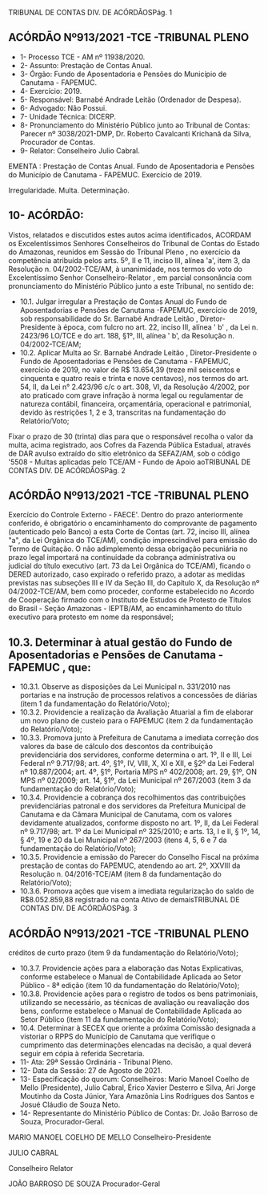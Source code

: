 TRIBUNAL DE CONTAS DIV. DE ACÓRDÃOSPág. 1

## ACÓRDÃO Nº913/2021 -TCE -TRIBUNAL PLENO

- 1- Processo TCE - AM nº 11938/2020.
- 2- Assunto: Prestação de Contas Anual.
- 3- Órgão: Fundo de Aposentadoria e Pensões do Município de Canutama - FAPEMUC.
- 4- Exercício: 2019.
- 5- Responsável: Barnabé Andrade Leitão (Ordenador de Despesa).
- 6- Advogado: Não Possui.
- 7- Unidade Técnica: DICERP.
- 8- Pronunciamento  do  Ministério  Público  junto  ao  Tribunal  de  Contas: Parecer  nº 3038/2021-DMP, Dr. Roberto Cavalcanti Krichanã da Silva, Procurador de Contas.
- 9- Relator: Conselheiro Julio Cabral.

EMENTA :  Prestação  de  Contas  Anual.  Fundo  de Aposentadoria e Pensões do Município de Canutama - FAPEMUC. Exercício de 2019.

Irregularidade. Multa. Determinação.

## 10-  ACÓRDÃO:

Vistos, relatados e discutidos estes autos acima identificados, ACORDAM os Excelentíssimos Senhores Conselheiros do Tribunal de Contas do Estado do Amazonas, reunidos em Sessão do Tribunal Pleno , no exercício da competência atribuída pelos arts. 5º, II e 11, inciso III, alínea 'a', item 3, da Resolução n. 04/2002-TCE/AM, à unanimidade, nos termos do voto do Excelentíssimo Senhor Conselheiro-Relator , em  parcial consonância com pronunciamento do Ministério Público junto a este Tribunal, no sentido de:

- 10.1.  Julgar irregular a Prestação de Contas Anual do Fundo de Aposentadorias e Pensões de Canutama -FAPEMUC, exercício de 2019, sob responsabilidade  do Sr.  Barnabé  Andrade Leitão ,  Diretor-Presidente  à época,  com  fulcro  no  art.  22,  inciso  III,  alínea  ' b' ,  da  Lei  n.  2423/96  LO/TCE e do art. 188, §1º, III, alínea ' b', da Resolução n. 04/2002-TCE/AM;
- 10.2.  Aplicar  Multa ao Sr.  Barnabé  Andrade  Leitão , Diretor-Presidente  o Fundo de Aposentadorias e Pensões de Canutama - FAPEMUC, exercício de  2019,  no  valor  de R$ 13.654,39 (treze  mil  seiscentos  e  cinquenta  e quatro reais e trinta e nove centavos), nos termos do art. 54, II, da Lei n° 2.423/96 c/c o art. 308, VI, da Resolução 4/2002, por ato praticado com grave  infração  à  norma  legal  ou  regulamentar  de  natureza  contábil, financeira, orçamentária, operacional e patrimonial, devido às restrições 1, 2 e 3, transcritas na fundamentação do Relatório/Voto;

Fixar o prazo de 30 (trinta) dias para que o responsável recolha o valor da  multa,  acima  registrado,  aos  Cofres  da  Fazenda  Pública  Estadual, através de DAR avulso extraído do sítio eletrônico da SEFAZ/AM, sob o código  '5508  -  Multas  aplicadas  pelo  TCE/AM  -  Fundo  de  Apoio  aoTRIBUNAL DE CONTAS DIV. DE ACÓRDÃOSPág. 2

## ACÓRDÃO Nº913/2021 -TCE -TRIBUNAL PLENO

Exercício do Controle Externo - FAECE'. Dentro do prazo anteriormente conferido, é obrigatório o encaminhamento do comprovante de pagamento (autenticado pelo Banco) a esta Corte de Contas (art. 72, inciso III, alínea "a", da Lei Orgânica do TCE/AM), condição imprescindível para emissão do Termo de Quitação. O não adimplemento dessa obrigação pecuniária no prazo legal importará na continuidade da cobrança administrativa ou judicial do título executivo (art. 73 da Lei Orgânica do TCE/AM), ficando o DERED autorizado, caso expirado o referido prazo, a adotar as medidas previstas nas  subseções  III  e  IV  da  Seção  III,  do  Capítulo  X,  da  Resolução  nº 04/2002-TCE/AM, bem como proceder, conforme estabelecido no Acordo de Cooperação firmado com o Instituto de Estudos de Protesto de Títulos do Brasil  -  Seção  Amazonas  - IEPTB/AM, ao encaminhamento do título executivo para protesto em nome da responsável;

## 10.3. Determinar à atual gestão do Fundo de Aposentadorias e Pensões de Canutama - FAPEMUC , que:

- 10.3.1. Observe  as  disposições  da  Lei  Municipal  n.  331/2010  nas portarias e na instrução de processos relativos a concessões de diárias (item 1 da fundamentação do Relatório/Voto);
- 10.3.2. Providencie  a  realização  da  Avaliação  Atuarial  a  fim  de elaborar um novo plano de custeio para o FAPEMUC (item 2 da fundamentação do Relatório/Voto);
- 10.3.3. Promova junto à Prefeitura de Canutama a imediata correção dos valores da base de cálculo dos descontos da contribuição previdenciária dos servidores, conforme determina o art. 1º, II e III, Lei Federal nº 9.717/98; art. 4º, §1º, IV, VIII, X, XI e XII, e §2º da Lei Federal nº 10.887/2004; art. 4º, §1º, Portaria MPS nº 402/2008; art. 29, §1º, ON MPS nº 02/2009; art. 14, §1º, da Lei  Municipal  nº  267/2003  (item  3  da  fundamentação  do Relatório/Voto);
- 10.3.4. Providencie a cobrança dos recolhimentos das contribuições previdenciárias patronal e dos  servidores  da Prefeitura Municipal de Canutama e da Câmara Municipal de Canutama, com os valores devidamente atualizados, conforme disposto no art. 1º, II, da Lei Federal nº 9.717/98; art. 1º da Lei Municipal nº 325/2010; e arts. 13, I e II, § 1º, 14, § 4º, 19 e 20 da Lei Municipal nº 267/2003 (itens 4, 5, 6 e 7 da fundamentação do Relatório/Voto);
- 10.3.5. Providencie  a  emissão  do  Parecer  do  Conselho  Fiscal  na próxima prestação de contas do FAPEMUC, atendendo ao art. 2º, XXVIII da Resolução n. 04/2016-TCE/AM (item 8 da fundamentação do Relatório/Voto);
- 10.3.6. Promova ações que visem a imediata regularização do saldo de  R$8.052.859,88  registrado  na  conta  Ativo  de  demaisTRIBUNAL DE CONTAS DIV. DE ACÓRDÃOSPág. 3

## ACÓRDÃO Nº913/2021 -TCE -TRIBUNAL PLENO

créditos de  curto prazo  (item  9 da  fundamentação  do Relatório/Voto);

- 10.3.7. Providencie ações para a elaboração das Notas Explicativas, conforme estabelece o Manual de Contabilidade Aplicada ao Setor  Público  -  8ª  edição  (item  10  da  fundamentação  do Relatório/Voto);
- 10.3.8. Providencie ações para o registro de todos os bens patrimoniais, utilizando se necessário, as técnicas de avaliação ou reavaliação dos bens, conforme estabelece o Manual de Contabilidade Aplicada ao Setor Público (item 11 da fundamentação do Relatório/Voto);
- 10.4.  Determinar à SECEX que  oriente  a  próxima  Comissão  designada  a vistoriar o RPPS do Município de Canutama que verifique o cumprimento das determinações elencadas na decisão, a qual deverá seguir em cópia à referida Secretaria.
- 11-  Ata: 29ª Sessão Ordinária - Tribunal Pleno.
- 12-  Data da Sessão: 27 de Agosto de 2021.
- 13-  Especificação do quorum: Conselheiros: Mario Manoel Coelho de Mello (Presidente), Julio Cabral, Érico Xavier Desterro e Silva, Ari Jorge Moutinho da Costa Júnior, Yara Amazônia Lins Rodrigues dos Santos e Josué Cláudio de Souza Neto.
- 14-  Representante  do  Ministério  Público  de  Contas: Dr. João  Barroso  de  Souza, Procurador-Geral.

MARIO MANOEL COELHO DE MELLO Conselheiro-Presidente

JULIO CABRAL

Conselheiro Relator

JOÃO BARROSO DE SOUZA Procurador-Geral